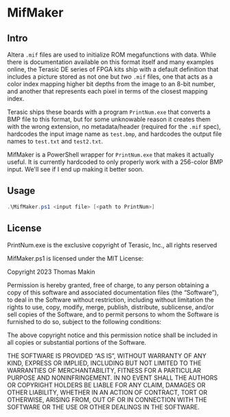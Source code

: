 # MifMaker

## Intro

Altera `.mif` files are used to initialize ROM megafunctions with data. While there is
documentation available on this format itself and many examples online, the Terasic DE
series of FPGA kits ship with a default definition that includes a picture stored as not
one but *two* `.mif` files, one that acts as a color index mapping higher bit depths
from the image to an 8-bit number, and another that represents each pixel in terms of
the closest mapping index.

Terasic ships these boards with a program `PrintNum.exe` that converts a BMP file to
this format, but for some unknowable reason it creates them with the wrong extension,
no metadata/header (required for the `.mif` spec), hardcodes the input image name as
`test.bmp`, and hardcodes the output file names to `test.txt` and `test2.txt`.

MifMaker is a PowerShell wrapper for `PrintNum.exe` that makes it actually useful. It is
currently hardcoded to only properly work with a 256-color BMP input. We'll see if I end
up making it better soon.

## Usage

```ps1
.\MifMaker.ps1 <input file> [<path to PrintNum>]
```

## License

PrintNum.exe is the exclusive copyright of Terasic, Inc., all rights reserved

MifMaker.ps1 is licensed under the MIT License:

Copyright 2023 Thomas Makin

Permission is hereby granted, free of charge, to any person obtaining a copy of this software and associated documentation files (the “Software”), to deal in the Software without restriction, including without limitation the rights to use, copy, modify, merge, publish, distribute, sublicense, and/or sell copies of the Software, and to permit persons to whom the Software is furnished to do so, subject to the following conditions:

The above copyright notice and this permission notice shall be included in all copies or substantial portions of the Software.

THE SOFTWARE IS PROVIDED “AS IS”, WITHOUT WARRANTY OF ANY KIND, EXPRESS OR IMPLIED, INCLUDING BUT NOT LIMITED TO THE WARRANTIES OF MERCHANTABILITY, FITNESS FOR A PARTICULAR PURPOSE AND NONINFRINGEMENT. IN NO EVENT SHALL THE AUTHORS OR COPYRIGHT HOLDERS BE LIABLE FOR ANY CLAIM, DAMAGES OR OTHER LIABILITY, WHETHER IN AN ACTION OF CONTRACT, TORT OR OTHERWISE, ARISING FROM, OUT OF OR IN CONNECTION WITH THE SOFTWARE OR THE USE OR OTHER DEALINGS IN THE SOFTWARE.

